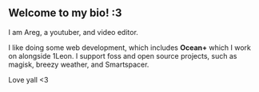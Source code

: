 ## Welcome to my bio! :3

I am Areg, a youtuber, and video editor.

I like doing some web development, which includes **Ocean+** which I work on alongside 1Leon. I support foss and open source projects, such as magisk, breezy weather, and Smartspacer.

Love yall <3